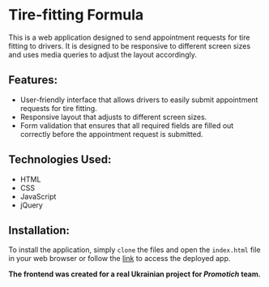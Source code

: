 # Tire-fitting Formula

This is a web application designed to send appointment requests for tire fitting to drivers. It is designed to be responsive to different screen sizes and uses media queries to adjust the layout accordingly.  

## Features:
- User-friendly interface that allows drivers to easily submit appointment requests for tire fitting.
- Responsive layout that adjusts to different screen sizes.
- Form validation that ensures that all required fields are filled out correctly before the appointment request is submitted.

## Technologies Used:
- HTML
- CSS
- JavaScript
- jQuery

## Installation:
To install the application, simply `clone` the files and open the `index.html` file in your web browser or follow the [link](https://galinavikst.github.io/tire-fitting/) to access the deployed app.

**The frontend was created for a real Ukrainian project for *Promotich* team.**
